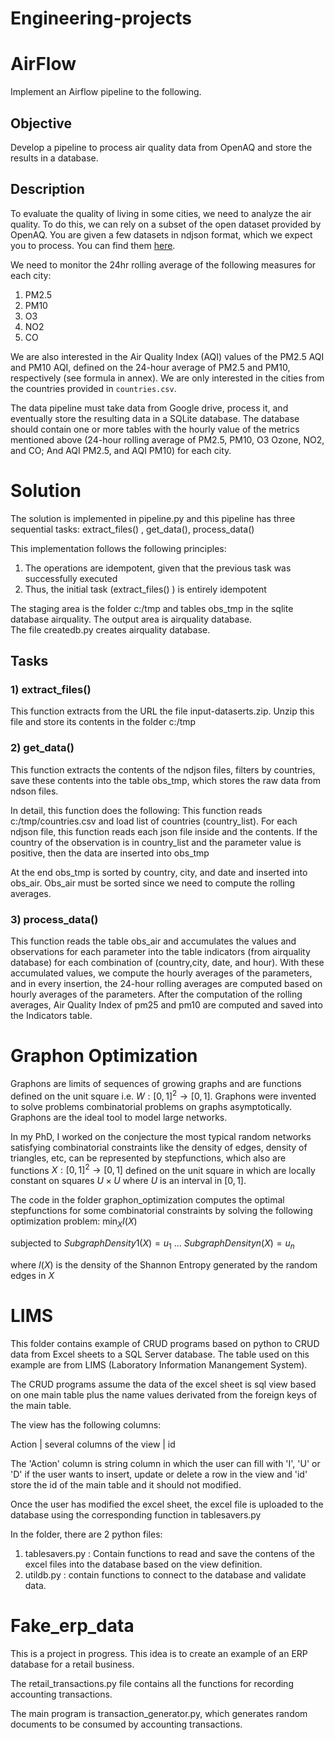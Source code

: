 # Engineering-projects

# AirFlow

Implement an Airflow pipeline to the following.

## Objective
Develop a pipeline to process air quality data from OpenAQ and store the results in a database.

## Description
To evaluate the quality of living in some cities, we need to analyze the air quality. To do this, we can rely on a subset of the open dataset provided by OpenAQ. You are given a few datasets in ndjson format, which we expect you to process. You can find them [here](https://drive.google.com/file/d/1bH6BM7hrVI9ufuJ5GVGE7QPEwIJAM1xX/view?usp=sharing).

 We need to monitor the 24hr rolling average of the following measures for each city:

1. PM2.5
2. PM10
3. O3
4. NO2
5. CO

We are also interested in the Air Quality Index (AQI) values of the PM2.5 AQI and PM10 AQI, defined on the 24-hour average of PM2.5 and PM10, respectively (see formula in annex). We are only interested in the cities from the countries provided in `countries.csv`.

The data pipeline must take  data from Google drive, process it, and eventually store the resulting data in a SQLite database. The database should contain one or more tables with the hourly value of the metrics mentioned above (24-hour rolling average of PM2.5, PM10, O3 Ozone, NO2, and CO; And AQI PM2.5, and AQI PM10) for each city. 

# Solution
The solution is implemented in pipeline.py and this pipeline has three sequential tasks: extract_files() , get_data(), process_data()

This implementation follows the following principles:

1) The operations are idempotent, given that the previous task was successfully executed
2) Thus, the initial task (extract_files() ) is entirely idempotent

The staging area is the folder c:/tmp and tables obs_tmp in the sqlite database airquality.
The output area is airquality database.  
The file createdb.py creates airquality database.  

## Tasks

### 1) extract_files()

This function extracts from the URL the file input-dataserts.zip. Unzip this file and store its contents in the folder c:/tmp

### 2) get_data()

This function extracts the contents of the ndjson files, filters by countries, save these contents into the table obs_tmp, which stores the raw data from ndson files.

In detail, this function does the following:
This function reads c:/tmp/countries.csv  and load list of countries (country_list).
For each ndjson file, this function reads each json file inside and the contents. 
If the country of the observation is in  country_list and the parameter value is positive, then the data are inserted into obs_tmp 

At the end  obs_tmp  is sorted by country, city, and date and inserted into obs_air. 
Obs_air must be sorted since we need to compute the rolling averages. 

### 3) process_data()

This function reads the table obs_air and accumulates the values and observations for each parameter into the table indicators (from airquality database) for each combination of (country,city, date, and hour). With these accumulated values, we compute the hourly averages of the parameters, and in every insertion, the 24-hour rolling averages are computed based on hourly averages of the parameters.    After the computation of the rolling averages, Air Quality Index of pm25 and pm10 are computed and saved into the Indicators table.

# Graphon Optimization
Graphons are limits of sequences of growing graphs and are functions defined on the unit square i.e. $W: [0,1]^2 \to [0,1]$. Graphons were invented to solve problems combinatorial problems on graphs asymptotically. Graphons are the ideal tool to model large networks.

In my PhD, I worked on the conjecture the most typical random networks satisfying combinatorial constraints like the density of edges, density of triangles, etc, can be represented by stepfunctions, which also are functions $X:[0,1]^2 \to [0,1]$ defined on the unit square in which are locally constant on squares $U \times U$ where $U$ is an interval in $[0,1]$. 

The code in the folder graphon_optimization computes the optimal stepfunctions for some combinatorial constraints by solving the following optimization problem:
$\min_X I(X)$

subjected to 
$SubgraphDensity1(X) = u_1$
...
$SubgraphDensityn(X) = u_n$ 

where $I(X)$ is the density of the Shannon Entropy generated by the random edges in $X$

# LIMS

This folder contains example of CRUD programs based on python to CRUD data from Excel sheets to a SQL Server database. The table used on this example are from LIMS (Laboratory Information Manangement System).

The CRUD programs assume the data of the excel sheet is sql view based on  one main table plus the name values derivated from the foreign keys of the main table. 

The view has the following columns:

Action |  several columns of the view |  id

The 'Action' column is string column in which the user can fill with 'I', 'U' or 'D' if the user wants to insert, update or delete a row in the view and 'id' store the id of the main table and it should not modified. 

Once the user has modified the excel sheet, the excel file is uploaded to the database using the corresponding function in tablesavers.py

In the folder, there are 2 python files:

1) tablesavers.py : Contain functions to read and save the contens of the excel files into the database  based on the view definition. 
2) utildb.py : contain functions to connect to the database and validate data.


# Fake_erp_data

This is a project in progress. This idea is to create an example of an ERP database for a retail business.

The retail_transactions.py file contains all the functions for recording accounting transactions.

The main program is transaction_generator.py, which generates random documents to be consumed by accounting transactions.



